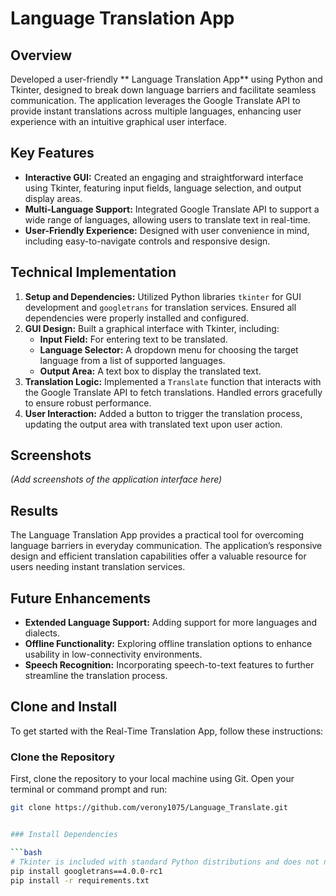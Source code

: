# Language Translation App

## Overview

Developed a user-friendly ** Language Translation App** using Python and Tkinter, designed to break down language barriers and facilitate seamless communication. The application leverages the Google Translate API to provide instant translations across multiple languages, enhancing user experience with an intuitive graphical user interface.

## Key Features

- **Interactive GUI:** Created an engaging and straightforward interface using Tkinter, featuring input fields, language selection, and output display areas.
- **Multi-Language Support:** Integrated Google Translate API to support a wide range of languages, allowing users to translate text in real-time.
- **User-Friendly Experience:** Designed with user convenience in mind, including easy-to-navigate controls and responsive design.

## Technical Implementation

1. **Setup and Dependencies:** Utilized Python libraries `tkinter` for GUI development and `googletrans` for translation services. Ensured all dependencies were properly installed and configured.
2. **GUI Design:** Built a graphical interface with Tkinter, including:
   - **Input Field:** For entering text to be translated.
   - **Language Selector:** A dropdown menu for choosing the target language from a list of supported languages.
   - **Output Area:** A text box to display the translated text.
3. **Translation Logic:** Implemented a `Translate` function that interacts with the Google Translate API to fetch translations. Handled errors gracefully to ensure robust performance.
4. **User Interaction:** Added a button to trigger the translation process, updating the output area with translated text upon user action.

## Screenshots

*(Add screenshots of the application interface here)*

## Results

The  Language Translation App provides a practical tool for overcoming language barriers in everyday communication. The application’s responsive design and efficient translation capabilities offer a valuable resource for users needing instant translation services.

## Future Enhancements

- **Extended Language Support:** Adding support for more languages and dialects.
- **Offline Functionality:** Exploring offline translation options to enhance usability in low-connectivity environments.
- **Speech Recognition:** Incorporating speech-to-text features to further streamline the translation process.

## Clone and Install

To get started with the Real-Time Translation App, follow these instructions:

### Clone the Repository

First, clone the repository to your local machine using Git. Open your terminal or command prompt and run:

```bash
git clone https://github.com/verony1075/Language_Translate.git


### Install Dependencies

```bash
# Tkinter is included with standard Python distributions and does not need to be installed separately.
pip install googletrans==4.0.0-rc1
pip install -r requirements.txt


